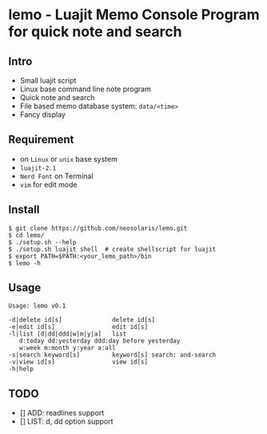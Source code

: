 # lemo - Luajit Memo Console Program for quick note and search

## Intro

* Small luajit script
* Linux base command line note program
* Quick note and search
* File based memo database system: `data/<time>`
* Fancy display

## Requirement

* on `Linux` or `unix` base system
* `luajit-2.1`
* `Nerd Font` on Terminal
* `vim` for edit mode

## Install

```console
$ git clone https://github.com/neosolaris/lemo.git
$ cd lemo/
$ ./setup.sh --help
$ ./setup.sh luajit shell  # create shellscript for luajit
$ export PATH=$PATH:<your_lemo_path>/bin
$ lemo -h
```

## Usage

```console
Usage: lemo v0.1

-d|delete id[s]              delete id[s]
-e|edit id[s]                edit id[s]
-l|list [d|dd|ddd|w|m|y|a]   list
   d:today dd:yesterday ddd:day before yesterday
   w:week m:month y:year a:all
-s|search keyword[s]         keyword[s] search: and-search
-v|view id[s]                view id[s]
-h|help
```

## TODO

* [] ADD: readlines support
* [] LIST: d, dd option support
